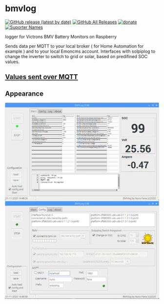 # bmvlog
[<img alt="GitHub release (latest by date)" src="https://img.shields.io/github/v/release/njfaria/bmvlog">](https://github.com/njfaria/dalylog/releases)
[<img alt="GitHub All Releases" src="https://img.shields.io/github/downloads/njfaria/bmvlog/total">](https://github.com/njfaria/dalylog/releases/latest)
[<img alt="donate" src="https://img.shields.io/badge/donate-Paypal-green">](https://www.paypal.com/donate?hosted_button_id=ZDTGKU48JP678&source=url)
[<img alt="Suporter Names" src="https://img.shields.io/badge/suporter-names-orange">](/docs/suporternames.md)

logger for Victrons BMV Battery Monitors on Raspberry

Sends data per MQTT to your local broker ( for Home Automation for example ) and to your local Emoncms account.
Interfaces with solpiplog to change the inverter to switch to grid or solar, based on predifined SOC values.

## [Values sent over MQTT](/docs/mqttvalues.md)
## Appearance
![bmvlog](bmvmain.png)
![bmvlog](bmvconfig.png)
